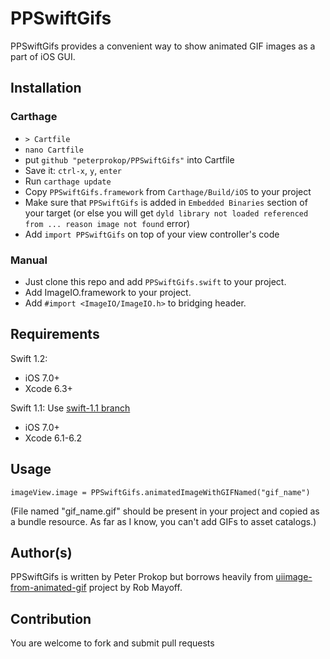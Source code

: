 # PPSwiftGifs

PPSwiftGifs provides a convenient way to show animated GIF images as a part of iOS GUI.

## Installation

### Carthage
* `> Cartfile`
* `nano Cartfile`
* put `github "peterprokop/PPSwiftGifs"` into Cartfile
* Save it: `ctrl-x`, `y`, `enter`
* Run `carthage update`
* Copy `PPSwiftGifs.framework` from `Carthage/Build/iOS` to your project
* Make sure that `PPSwiftGifs` is added in `Embedded Binaries` section of your target (or else you will get `dyld library not loaded referenced from ... reason image not found` error)
* Add `import PPSwiftGifs` on top of your view controller's code

### Manual

* Just clone this repo and add ```PPSwiftGifs.swift``` to your project.
* Add ImageIO.framework to your project.
* Add ```#import <ImageIO/ImageIO.h>``` to bridging header.

## Requirements

Swift 1.2:
- iOS 7.0+
- Xcode 6.3+

Swift 1.1:
Use [swift-1.1 branch](https://github.com/peterprokop/PPSwiftGifs/tree/swift-1.1)
- iOS 7.0+
- Xcode 6.1-6.2

## Usage

```
imageView.image = PPSwiftGifs.animatedImageWithGIFNamed("gif_name")
```

(File named "gif_name.gif" should be present in your project and copied as a bundle resource.
As far as I know, you can't add GIFs to asset catalogs.)

## Author(s)

PPSwiftGifs is written by Peter Prokop but borrows heavily from 
[uiimage-from-animated-gif](https://github.com/mayoff/uiimage-from-animated-gif)
project by Rob Mayoff.

## Contribution

You are welcome to fork and submit pull requests
